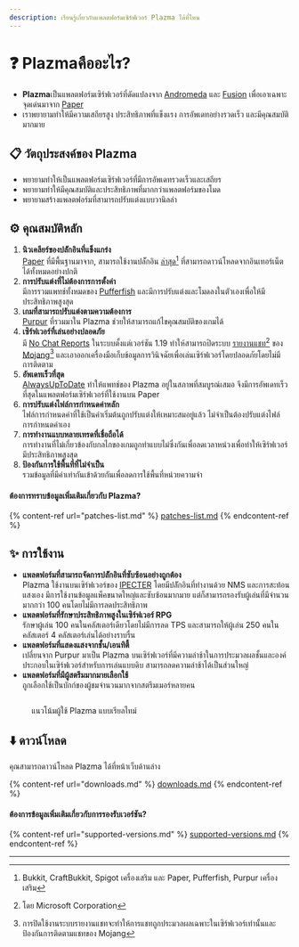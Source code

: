 ```yaml
---
description: เรียนรู้เกี่ยวกับแพลตฟอร์มเซิร์ฟเวอร์ Plazma ได้ที่ไหน
---
```


# ❓ Plazmaคืออะไร?

- **Plazma**เป็นแพลตฟอร์มเซิร์ฟเวอร์ที่ดัดแปลงจาก [Andromeda](https://github.com/EarendelArchived/Andromeda) และ [Fusion](https://github.com/RuinedTechnologyUnify/Fusion) เพื่อเอาเฉพาะจุดเด่นมาจาก [Paper](https://github.com/PaperMC/Paper)
- เราพยายามทำให้มีความเสถียรสูง ประสิทธิภาพที่แข็งแรง การอัพเดทอย่างรวดเร็ว และมีคุณสมบัติมากมาย

## 📋 วัตถุประสงค์ของ Plazma <a href="#id-1" id="id-1"></a>

- พยายามทำให้เป็นแพลตฟอร์มเซิร์ฟเวอร์ที่มีการอัพเดทรวดเร็วและเสถียร
- พยายามทำให้มีคุณสมบัติและประสิทธิภาพที่มากกว่าแพลตฟอร์มของโมด
- พยายามสร้างแพลตฟอร์มที่สามารถปรับแต่งแบบวานิลล่า

## ⚙️ คุณสมบัติหลัก <a href="#id-2" id="id-2"></a>

1. **นิวเคลียร์ของปลัักอินที่แข็งแกร่ง**\
   [Paper](https://github.com/PaperMC/Paper) ที่มีพื้นฐานมาจาก,
   สามารถใช้งานปลัักอิน [ล่าสุด](#user-content-fn-1)[^1] ที่สามารถดาวน์โหลดจากอินเทอร์เน็ตได้ทั้งหมดอย่างปกติ
2. **การปรับแต่งที่ไม่ต้องการการตั้งค่า**\
   มีการรวมแพทช์ทั้งหมดของ [Pufferfish](https://github.com/pufferfish-gg/Pufferfish) และมีการปรับแต่งและโมดลงในตัวเองเพื่อให้มีประสิทธิภาพสูงสุด
3. **เกมที่สามารถปรับแต่งตามความต้องการ**\
   [Purpur](https://github.com/PurpurMC/Purpur) ที่รวมมาใน Plazma ช่วยให้สามารถแก้ไขคุณสมบัติของเกมได้
4. **เซิร์ฟเวอร์ที่เล่นอย่างปลอดภัย**\
   มี [No Chat Reports](https://github.com/Aizistral-Studios/No-Chat-Reports) ในระบบตั้งแต่เวอร์ชัน 1.19 ทำให้สามารถปิดระบบ [รายงานแชท](#user-content-fn-2)[^2] ของ [Mojang](#user-content-fn-3)[^3] และเอาออกเครื่องมือเก็บข้อมูลการวินิจฉัยเพื่อเล่นเซิร์ฟเวอร์โดยปลอดภัยโดยไม่มีการติดตาม
5. **อัพเดทเร็วที่สุด**\
   [AlwaysUpToDate](https://github.com/PlazmaMC/AlwaysUpToDate) ทำให้แพทช์ของ Plazma อยู่ในสภาพที่สมบูรณ์เสมอ จึงมีการอัพเดทเร็วที่สุดในแพลตฟอร์มเซิร์ฟเวอร์ที่ใช้งานบน Paper
6. **การปรับแต่งไฟล์การกำหนดค่าหลัก**\
   ไฟล์การกำหนดค่าที่ใช้เป็นค่าเริ่มต้นถูกปรับแต่งให้เหมาะสมอยู่แล้ว ไม่จำเป็นต้องปรับแต่งไฟล์การกำหนดค่าเอง
7. **การทำงานแบบหลายเทรดที่เชื่อถือได้**\
   การทำงานที่ไม่เกี่ยวข้องกับกลไกของเกมถูกทำแบบไม่ซึ่งกันเพื่อลดเวลาหน่วงเพื่อทำให้เซิร์ฟเวอร์มีประสิทธิภาพสูงสุด
8. **ป้องกันการใช้พื้นที่ที่ไม่จำเป็น**\
   รวมข้อมูลที่มีค่าเท่ากันเข้าด้วยกันเพื่อลดการใช้พื้นที่หน่วยความจำ

#### ต้องการทราบข้อมูลเพิ่มเติมเกี่ยวกับ Plazma? <a href="#etc-1" id="etc-1"></a>

{% content-ref url="patches-list.md" %}
[patches-list.md](patches-list.md)
{% endcontent-ref %}

## ✨ การใช้งาน <a href="#id-3" id="id-3"></a>

- **แพลตฟอร์มที่สามารถจัดการปลัักอินที่ซับซ้อนอย่างถูกต้อง**\
  Plazma ใช้งานบนเซิร์ฟเวอร์ของ [IPECTER](https://github.com/IPECTER) โดยมีปลัักอินที่ทำงานด้วย NMS และการสะท้อนแสงเอง มีการใช้งานข้อมูลแพ็คขนาดใหญ่และซับซ้อนมากมาย แต่ก็สามารถรองรับผู้เล่นที่มีจำนวนมากกว่า 100 คนโดยไม่มีการลดประสิทธิภาพ
- **แพลตฟอร์มที่รักษาประสิทธิภาพสูงในเซิร์ฟเวอร์ RPG**\
  รักษาผู้เล่น 100 คนในคลัสเตอร์เดียวโดยไม่มีการลด TPS และสามารถให้ผู้เล่น 250 คนในคลัสเตอร์ 4 คลัสเตอร์เล่นได้อย่างราบรื่น
- **แพลตฟอร์มที่แสดงแสงจากชั้น/เอนทิตี้**\
  เปลี่ยนจาก Purpur มาเป็น Plazma บนเซิร์ฟเวอร์ที่มีความล่าช้าในการประมวลผลชั้นและองค์ประกอบในเซิร์ฟเวอร์สำหรับการเล่นแบบดิบ สามารถลดความล่าช้าได้เป็นส่วนใหญ่
- **แพลตฟอร์มที่มีผู้สตรีมมากมายเลือกใช้**\
  ถูกเลือกใช้เป็นบักก์ของผู้ชมจำนวนมากจากสตรีมเมอร์หลายคน

<figure>
   <img src="https://badge.plazmamc.org/internal/bstats" alt="">
   
   <figcaption><p>แนวโน้มผู้ใช้ Plazma แบบเรียลไทม์</p></figcaption>
</figure>

## ⬇️ ดาวน์โหลด

คุณสามารถดาวน์โหลด Plazma ได้ที่หน้าเว็บด้านล่าง

{% content-ref url="downloads.md" %}
[downloads.md](downloads.md)
{% endcontent-ref %}

#### ต้องการข้อมูลเพิ่มเติมเกี่ยวกับการรองรับเวอร์ชัน?

{% content-ref url="supported-versions.md" %}
[supported-versions.md](supported-versions.md)
{% endcontent-ref %}

***

[^1]: Bukkit, CraftBukkit, Spigot เครื่องเสริม และ Paper, Pufferfish, Purpur เครื่องเสริม

[^2]: โดย Microsoft Corporation

[^3]: การปิดใช้งานระบบรายงานแชทจะทำให้การแชทถูกประมวลผลเฉพาะในเซิร์ฟเวอร์เท่านั้นและป้องกันการติดตามแชทของ Mojang

[^4]: เวลาที่ต้องรอสักครู่เพื่อให้เกิดการทำงานของกลไกของระบบ
